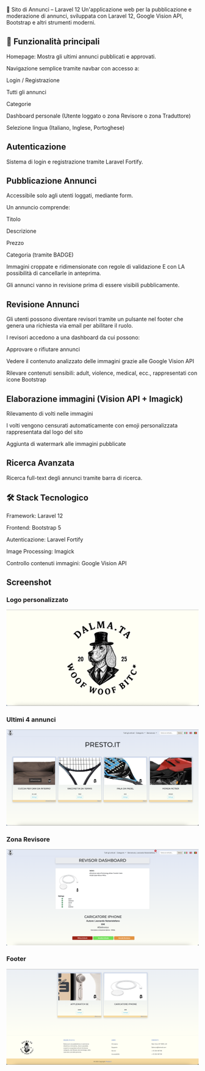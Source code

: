 📢 Sito di Annunci – Laravel 12
Un'applicazione web per la pubblicazione e moderazione di annunci, sviluppata con Laravel 12, Google Vision API, Bootstrap e altri strumenti moderni.

## 🚀 Funzionalità principali
Homepage: Mostra gli ultimi annunci pubblicati e approvati.

Navigazione semplice tramite navbar con accesso a:

Login / Registrazione

Tutti gli annunci

Categorie

Dashboard personale (Utente loggato o zona Revisore o zona Traduttore)

Selezione lingua (Italiano, Inglese, Portoghese)

## Autenticazione
Sistema di login e registrazione tramite Laravel Fortify.

## Pubblicazione Annunci
Accessibile solo agli utenti loggati, mediante form.

Un annuncio comprende:

Titolo

Descrizione

Prezzo

Categoria (tramite BADGE)

Immagini croppate e ridimensionate con regole di validazione E con LA possibilità di cancellarle in anteprima.

Gli annunci vanno in revisione prima di essere visibili pubblicamente.

## Revisione Annunci
Gli utenti possono diventare revisori tramite un pulsante nel footer che genera una richiesta via email per abilitare il ruolo.

I revisori accedono a una dashboard da cui possono:

Approvare o rifiutare annunci

Vedere il contenuto analizzato delle immagini grazie alle Google Vision API

Rilevare contenuti sensibili: adult, violence, medical, ecc., rappresentati con icone Bootstrap

## Elaborazione immagini (Vision API + Imagick)
Rilevamento di volti nelle immagini

I volti vengono censurati automaticamente con emoji personalizzata rappresentata dal logo del sito

Aggiunta di watermark alle immagini pubblicate

## Ricerca Avanzata
Ricerca full-text degli annunci tramite barra di ricerca.

## 🛠️ Stack Tecnologico
Framework: Laravel 12

Frontend: Bootstrap 5

Autenticazione: Laravel Fortify

Image Processing: Imagick

Controllo contenuti immagini: Google Vision API

## Screenshot

### Logo personalizzato
![Logo personalizzato](./public/media/logoDim.png)

### Ultimi 4 annunci
![Ultimi 4 annunci](./public/media/ultimiArticoli.png)

### Zona Revisore
![Zona Revisore](./public/media/zonaRevisore.png)

### Footer
![Footer](./public/media/footerDim.png)